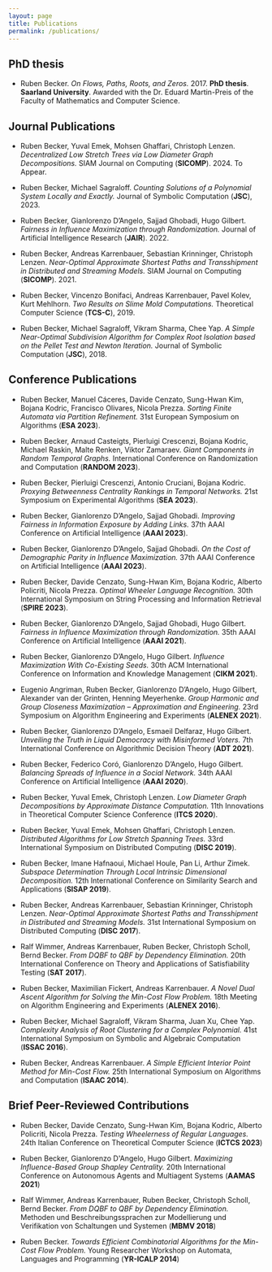 ```yaml
---
layout: page
title: Publications
permalink: /publications/
---
```


## PhD thesis

* Ruben Becker. *On Flows, Paths, Roots, and Zeros.* 2017. **PhD thesis**. **Saarland University**. Awarded with the Dr. Eduard Martin-Preis of the Faculty of Mathematics and Computer Science.


## Journal Publications

* Ruben Becker, Yuval Emek, Mohsen Ghaffari, Christoph Lenzen. *Decentralized Low Stretch Trees via Low Diameter Graph Decompositions.*
SIAM Journal on Computing (**SICOMP**). 2024. To Appear.

* Ruben Becker, Michael Sagraloff. *Counting Solutions of a Polynomial System Locally and Exactly.*
Journal of Symbolic Computation (**JSC**), 2023.

* Ruben Becker, Gianlorenzo D’Angelo, Sajjad Ghobadi, Hugo Gilbert. *Fairness in Influence Maximization through Randomization.*
Journal of Artificial Intelligence Research (**JAIR**). 2022.

* Ruben Becker, Andreas Karrenbauer, Sebastian Krinninger, Christoph Lenzen. *Near-Optimal Approximate Shortest Paths and Transshipment in Distributed and Streaming Models.*
SIAM Journal on Computing (**SICOMP**). 2021.

* Ruben Becker, Vincenzo Bonifaci, Andreas Karrenbauer, Pavel Kolev, Kurt Mehlhorn. *Two Results on Slime Mold Computations.* Theoretical Computer Science (**TCS-C**), 2019.

* Ruben Becker, Michael Sagraloff, Vikram Sharma, Chee Yap. *A Simple Near-Optimal Subdivision Algorithm for Complex Root Isolation based on the Pellet Test and Newton Iteration.* Journal of Symbolic Computation (**JSC**), 2018.


## Conference Publications

* Ruben Becker, Manuel Cáceres, Davide Cenzato, Sung-Hwan Kim, Bojana Kodric, Francisco Olivares, Nicola Prezza. 
*Sorting Finite Automata via Partition Refinement.* 
31st European Symposium on Algorithms (**ESA 2023**).

* Ruben Becker, Arnaud Casteigts, Pierluigi Crescenzi, Bojana Kodric, Michael Raskin, Malte Renken, Viktor Zamaraev. 
*Giant Components in Random Temporal Graphs.* International Conference on Randomization and Computation (**RANDOM 2023**).

* Ruben Becker, Pierluigi Crescenzi, Antonio Cruciani, Bojana Kodric. 
*Proxying Betweenness Centrality Rankings in Temporal Networks.* 
21st Symposium on Experimental Algorithms (**SEA 2023**).

* Ruben Becker, Gianlorenzo D’Angelo, Sajjad Ghobadi. *Improving Fairness in Information Exposure by Adding Links.*
37th AAAI Conference on Artificial Intelligence (**AAAI 2023**).

* Ruben Becker, Gianlorenzo D’Angelo, Sajjad Ghobadi. 
*On the Cost of Demographic Parity in Influence Maximization.*
37th AAAI Conference on Artificial Intelligence (**AAAI 2023**).

* Ruben Becker, Davide Cenzato, Sung-Hwan Kim, Bojana Kodric, Alberto Policriti, Nicola Prezza. 
*Optimal Wheeler Language Recognition.* 
30th International Symposium on String Processing and Information Retrieval (**SPIRE 2023**).

* Ruben Becker, Gianlorenzo D’Angelo, Sajjad Ghobadi, Hugo Gilbert. *Fairness in Influence Maximization through Randomization.* 35th AAAI Conference on Artificial Intelligence (**AAAI 2021**).

* Ruben Becker, Gianlorenzo D’Angelo, Hugo Gilbert. *Influence Maximization With Co-Existing Seeds.*
30th ACM International Conference on Information and Knowledge Management (**CIKM 2021**).

* Eugenio Angriman, Ruben Becker, Gianlorenzo D’Angelo, Hugo Gilbert, Alexander van der Grinten, Henning Meyerhenke. *Group Harmonic and Group Closeness Maximization – Approximation and Engineering.* 23rd Symposium on Algorithm Engineering and Experiments (**ALENEX 2021**).

* Ruben Becker, Gianlorenzo D’Angelo, Esmaeil Delfaraz, Hugo Gilbert. *Unveiling the Truth in Liquid Democracy with Misinformed Voters.* 7th International Conference on Algorithmic Decision Theory (**ADT 2021**).

* Ruben Becker, Federico Coró, Gianlorenzo D’Angelo, Hugo Gilbert. *Balancing Spreads of Influence in a Social Network.* 34th AAAI Conference on Artificial Intelligence (**AAAI 2020**).

* Ruben Becker, Yuval Emek, Christoph Lenzen. *Low Diameter Graph Decompositions by Approximate Distance Computation.* 11th Innovations in Theoretical Computer Science Conference (**ITCS 2020**).

* Ruben Becker, Yuval Emek, Mohsen Ghaffari, Christoph Lenzen. *Distributed Algorithms for Low Stretch Spanning Trees.* 33rd International Symposium on Distributed Computing (**DISC 2019**).

* Ruben Becker, Imane Hafnaoui, Michael Houle, Pan Li, Arthur Zimek. *Subspace Determination Through Local Intrinsic Dimensional Decomposition.* 12th International Conference on Similarity Search and Applications (**SISAP 2019**).

* Ruben Becker, Andreas Karrenbauer, Sebastian Krinninger, Christoph Lenzen. *Near-Optimal Approximate Shortest Paths and Transshipment in Distributed and Streaming Models.*
31st International Symposium on Distributed Computing (**DISC 2017**).

* Ralf Wimmer, Andreas Karrenbauer, Ruben Becker, Christoph Scholl, Bernd Becker. *From DQBF to QBF by Dependency Elimination.* 20th International Conference on Theory and Applications of Satisfiability Testing (**SAT 2017**).

* Ruben Becker, Maximilian Fickert, Andreas Karrenbauer. *A Novel Dual Ascent Algorithm for Solving the Min-Cost Flow Problem.* 18th Meeting on Algorithm Engineering and Experiments (**ALENEX 2016**).

* Ruben Becker, Michael Sagraloff, Vikram Sharma, Juan Xu, Chee Yap. *Complexity Analysis of Root Clustering for a Complex Polynomial.* 41st International Symposium on Symbolic and Algebraic Computation (**ISSAC 2016**).

* Ruben Becker, Andreas Karrenbauer. *A Simple Efficient Interior Point Method for Min-Cost Flow.* 25th International Symposium on Algorithms and Computation (**ISAAC 2014**).

## Brief Peer-Reviewed Contributions

* Ruben Becker, Davide Cenzato, Sung-Hwan Kim, Bojana Kodric, Alberto Policriti, Nicola Prezza.
*Testing Wheelerness of Regular Languages.* 
24th Italian Conference on Theoretical Computer Science (**ICTCS 2023**)

* Ruben Becker, Gianlorenzo D'Angelo, Hugo Gilbert.
*Maximizing Influence-Based Group Shapley Centrality.* 
20th International Conference on Autonomous Agents and Multiagent Systems (**AAMAS 2021**)

* Ralf Wimmer, Andreas Karrenbauer, Ruben Becker, Christoph Scholl, Bernd Becker.
*From DQBF to QBF by Dependency Elimination.* 
Methoden und Beschreibungssprachen zur Modellierung und Verifikation von Schaltungen und Systemen (**MBMV 2018**)

* Ruben Becker.
*Towards Efficient Combinatorial Algorithms for the Min-Cost Flow Problem.* 
Young Researcher Workshop on Automata, Languages and Programming (**YR-ICALP 2014**)
